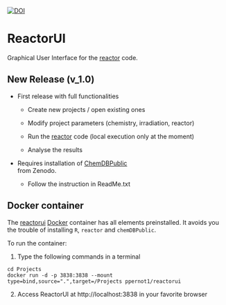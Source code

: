 [![DOI](https://zenodo.org/badge/165652991.svg)](https://zenodo.org/badge/latestdoi/165652991)

# ReactorUI
Graphical User Interface for the [reactor](https://github.com/ppernot/Reactor) 
code.

## New Release (v_1.0)

* First release with full functionalities

    + Create new projects / open existing ones
    
    + Modify project parameters (chemistry, irradiation, reactor)
    
    + Run the [reactor](https://github.com/ppernot/Reactor) code 
    (local execution only at the moment)
    
    + Analyse the results

* Requires installation of [ChemDBPublic](http://dx.doi.org/10.5281/zenodo.3946044)  
  from Zenodo. 
  
    + Follow the instruction in ReadMe.txt 

## Docker container

The [reactorui](https://hub.docker.com/repository/docker/ppernot1/reactorui)
[Docker](https://www.docker.com/) container has all elements preinstalled.
It avoids you the trouble of installing `R`, `reactor` and `chemDBPublic`.

To run the container:

1. Type the following commands in a terminal
```
cd Projects    
docker run -d -p 3838:3838 --mount type=bind,source=".",target=/Projects ppernot1/reactorui
```      

2. Access ReactorUI at http://localhost:3838 in your favorite browser

